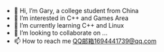 - 👋 Hi, I’m Gary, a college student from China
- 👀 I’m interested in C++ and Games Area
- 🌱 I’m currently learning C++ and Linux
- 💞️ I’m looking to collaborate on ...
- 📫 How to reach me QQ邮箱1694441739@qq.com

<!---
Gary1694441739/Gary1694441739 is a ✨ special ✨ repository because its `README.md` (this file) appears on your GitHub profile.
You can click the Preview link to take a look at your changes.
--->

